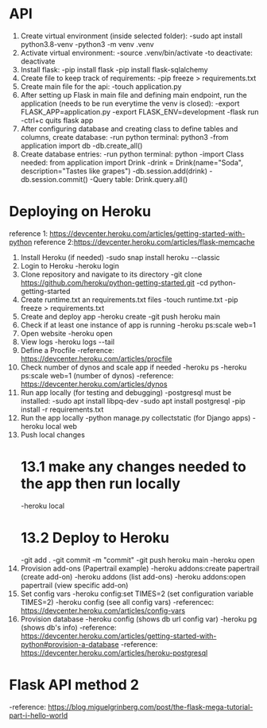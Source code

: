 # API
1. Create virtual environment (inside selected folder):
    -sudo apt install python3.8-venv
    -python3 -m venv .venv
2. Activate virtual environment:
    -source .venv/bin/activate
    -to deactivate: deactivate
3. Install flask:
    -pip install flask
    -pip install flask-sqlalchemy
4. Create file to keep track of requirements:
    -pip freeze > requirements.txt
5. Create main file for the api:
    -touch application.py
6. After setting up Flask in main file and defining main endpoint, run the application (needs to be run everytime the venv is closed):
    -export FLASK_APP=application.py
    -export FLASK_ENV=development
    -flask run
    -ctrl+c quits flask app
7. After configuring database and creating class to define tables and columns, create database:
    -run python terminal: python3
    -from application import db
    -db.create_all()
8. Create database entries:
    -run python terminal: python
    -import Class needed: from application import Drink
    -drink = Drink(name="Soda", description="Tastes like grapes")
    -db.session.add(drink)
    -db.session.commit()
    -Query table: Drink.query.all()


# Deploying on Heroku
reference 1: https://devcenter.heroku.com/articles/getting-started-with-python
reference 2:https://devcenter.heroku.com/articles/flask-memcache
1. Install Heroku (if needed)
    -sudo snap install heroku --classic
2. Login to Heroku
    -heroku login
3. Clone repository and navigate to its directory
    -git clone https://github.com/heroku/python-getting-started.git
    -cd python-getting-started
4. Create runtime.txt an requirements.txt files
    -touch runtime.txt
    -pip freeze > requirements.txt
5. Create and deploy app
    -heroku create
    -git push heroku main
6. Check if at least one instance of app is running
    -heroku ps:scale web=1
7. Open website
    -heroku open
8. View logs
    -heroku logs --tail
9. Define a Procfile
    -reference: https://devcenter.heroku.com/articles/procfile
10. Check number of dynos and scale app if needed
    -heroku ps
    -heroku ps:scale web=1 (number of dynos)
    -reference: https://devcenter.heroku.com/articles/dynos
11. Run app locally (for testing and debugging)
    -postgresql must be installed:
        -sudo apt install libpq-dev
        -sudo apt install postgresql
    -pip install -r requirements.txt
12. Run the app locally
    -python manage.py collectstatic (for Django apps)
    -heroku local web
13. Push local changes
    # 13.1 make any changes needed to the app then run locally
    -heroku local
    # 13.2 Deploy to Heroku
    -git add .
    -git commit -m "commit"
    -git push heroku main
    -heroku open
14. Provision add-ons (Papertrail example)
    -heroku addons:create papertrail (create add-on)
    -heroku addons (list add-ons)
    -heroku addons:open papertrail (view specific add-on)
15. Set config vars
    -heroku config:set TIMES=2 (set configuration variable TIMES=2)
    -heroku config (see all config vars)
    -referencec: https://devcenter.heroku.com/articles/config-vars
16. Provision database
    -heroku config (shows db url config var)
    -heroku pg (shows db's info)
    -reference: https://devcenter.heroku.com/articles/getting-started-with-python#provision-a-database
    -reference: https://devcenter.heroku.com/articles/heroku-postgresql


# Flask API method 2
 -reference: https://blog.miguelgrinberg.com/post/the-flask-mega-tutorial-part-i-hello-world
    